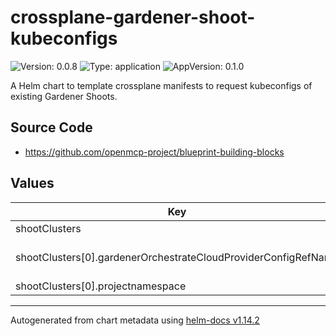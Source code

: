 

# crossplane-gardener-shoot-kubeconfigs

![Version: 0.0.8](https://img.shields.io/badge/Version-0.0.8-informational?style=flat-square) ![Type: application](https://img.shields.io/badge/Type-application-informational?style=flat-square) ![AppVersion: 0.1.0](https://img.shields.io/badge/AppVersion-0.1.0-informational?style=flat-square)

A Helm chart to template crossplane manifests to request kubeconfigs of existing Gardener Shoots.

## Source Code

* <https://github.com/openmcp-project/blueprint-building-blocks>

## Values

| Key | Type | Default | Description |
|-----|------|---------|-------------|
| shootClusters | list | - | shootClusters contains information and configuration of Gardener shoot clusters. |
| shootClusters[0].gardenerOrchestrateCloudProviderConfigRefName | string | `""` | gardenerOrchestrateCloudProviderConfigRefName needs to match crossplane provider configuration reference name (identifier) of SAP garden cluster control plane! (.gardener.controlPlane.shootClusters[*].gardenerOrchestrateCloudProviderConfigRefName) |
| shootClusters[0].projectnamespace | string | `"ns1"` | gardener project name. Starts with "garden..." e.g. "garden-aas-dt" |

----------------------------------------------
Autogenerated from chart metadata using [helm-docs v1.14.2](https://github.com/norwoodj/helm-docs/releases/v1.14.2)